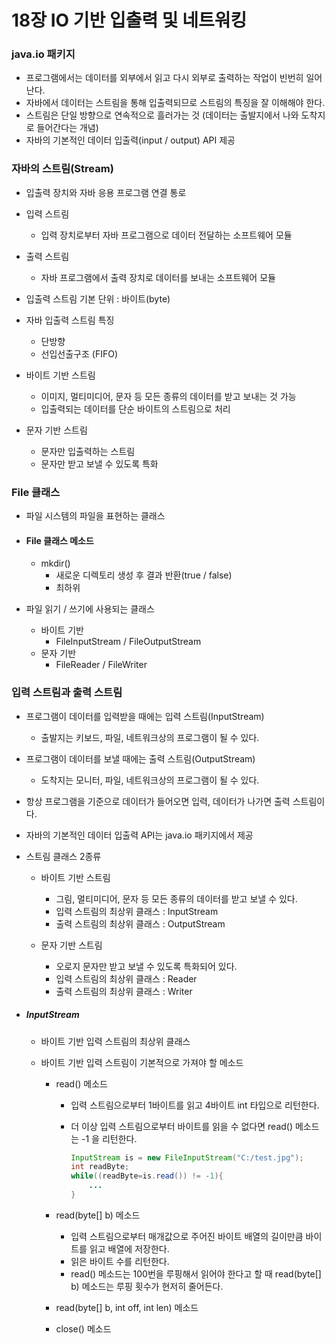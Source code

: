 # 18장 IO 기반 입출력 및 네트워킹



### java.io 패키지

- 프로그램에서는 데이터를 외부에서 읽고 다시 외부로 출력하는 작업이 빈번히 일어난다.
- 자바에서 데이터는 스트림을 통해 입출력되므로 스트림의 특징을 잘 이해해야 한다.
- 스트림은 단일 방향으로 연속적으로 흘러가는 것 (데이터는 출발지에서 나와 도착지로 들어간다는 개념)
- 자바의 기본적인 데이터 입출력(input / output) API 제공



### 자바의 스트림(Stream)

- 입출력 장치와 자바 응용 프로그램 연결 통로

- 입력 스트림

  - 입력 장치로부터 자바 프로그램으로 데이터 전달하는 소프트웨어 모듈

- 출력 스트림

  - 자바 프로그램에서 출력 장치로 데이터를 보내는 소프트웨어 모듈

- 입출력 스트림 기본 단위 : 바이트(byte)

- 자바 입출력 스트림 특징

  - 단방향
  - 선입선출구조 (FIFO)

  

- 바이트 기반 스트림

  - 이미지, 멀티미디어, 문자 등 모든 종류의 데이터를 받고 보내는 것 가능
  - 입출력되는 데이터를 단순 바이트의 스트림으로 처리

- 문자 기반 스트림

  - 문자만 입출력하는 스트림
  - 문자만 받고 보낼 수 있도록 특화



### File 클래스

- 파일 시스템의 파일을 표현하는 클래스

- #### File 클래스 메소드

  - mkdir()
    - 새로운 디렉토리 생성 후 결과 반환(true / false)
    - 최하위 

- 파일 읽기 / 쓰기에 사용되는 클래스
  - 바이트 기반
    - FileInputStream / FileOutputStream
  - 문자 기반
    - FileReader / FileWriter
  
  

### 입력 스트림과 출력 스트림

-  프로그램이 데이터를 입력받을 때에는 입력 스트림(InputStream)
   -  출발지는 키보드, 파일, 네트워크상의 프로그램이 될 수 있다.
   
-  프로그램이 데이터를 보낼 때에는 출력 스트림(OutputStream)
   -  도착지는 모니터, 파일, 네트워크상의 프로그램이 될 수 있다.
   
- 항상 프로그램을 기준으로 데이터가 들어오면 입력, 데이터가 나가면 출력 스트림이다.

- 자바의 기본적인 데이터 입출력 API는 java.io 패키지에서 제공

- 스트림 클래스 2종류

  - 바이트 기반 스트림

    -  그림, 멀티미디어, 문자 등 모든 종류의 데이터를 받고 보낼 수 있다.
    -  입력 스트림의 최상위 클래스 : InputStream
    -  출력 스트림의 최상위 클래스 : OutputStream

  - 문자 기반 스트림

    -  오로지 문자만 받고 보낼 수 있도록 특화되어 있다.
    -  입력 스트림의 최상위 클래스 : Reader
    -  출력 스트림의 최상위 클래스 : Writer

- ##### InputStream

  - 바이트 기반 입력 스트림의 최상위 클래스

  - 바이트 기반 입력 스트림이 기본적으로 가져야 할 메소드

    - read() 메소드

      - 입력 스트림으로부터 1바이트를 읽고 4바이트 int 타입으로 리턴한다.

      - 더 이상 입력 스트림으로부터 바이트를 읽을 수 없다면 read() 메소드는 -1 을 리턴한다.

        ```java
        InputStream is = new FileInputStream("C:/test.jpg");
        int readByte;
        while((readByte=is.read()) != -1){
            ...
        }
        ```

    - read(byte[] b) 메소드

      -  입력 스트림으로부터 매개값으로 주어진 바이트 배열의 길이만큼 바이트를 읽고 배열에 저장한다.
      -  읽은 바이트 수를 리턴한다.
      -  read() 메소드는 100번을 루핑해서 읽어야 한다고 할 때 read(byte[] b) 메소드는 루핑 횟수가 현저히 줄어든다.

    - read(byte[] b, int off, int len) 메소드
    
    - close() 메소드
